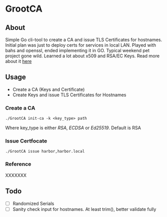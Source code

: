 # GrootCA

## About
Simple Go cli-tool to create a CA and issue TLS Certificates for hostnames. Initial plan was just to deploy certs for
services in local LAN. Played with bahs and openssl, ended implementing it in GO. Typical weekend pet project gone wild.
Learned a lot about x509 and RSA/EC Keys. Read more about it [here](https://blog.habales.de/)  

## Usage
- Create a CA (Keys and Certificate)
- Create Keys and issue TLS Certificates for Hostnames 

### Create a CA

    ./GrootCA init-ca -k <key_type> path

Where key_type is either _RSA_, _ECDSA_ or _Ed25519_. Default is RSA

### Issue Certfocate

    ./GrootCA issue harbor,harbor.local

### Reference

XXXXXXX

## Todo
- [ ] Randomized Serials 
- [ ] Sanity check input for hostnames. At least trim(), better validate fully 
